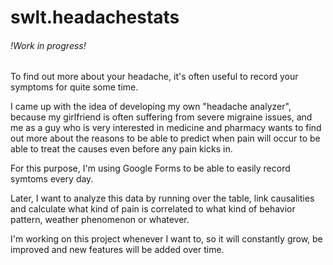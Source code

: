 # swlt.headachestats

###### !Work in progress!

To find out more about your headache, it's often useful to record your symptoms for quite some time.

I came up with the idea of developing my own "headache analyzer", because my girlfriend is often suffering from severe migraine issues, and me as a guy who is very interested in medicine and pharmacy wants to find out more about the reasons to be able to predict when pain will occur to be able to treat the causes even before any pain kicks in.

For this purpose, I'm using Google Forms to be able to easily record symtoms every day.

Later, I want to analyze this data by running over the table, link causalities and calculate what kind of pain is correlated to what kind of behavior pattern, weather phenomenon or whatever.

I'm working on this project whenever I want to, so it will constantly grow, be improved and new features will be added over time.
